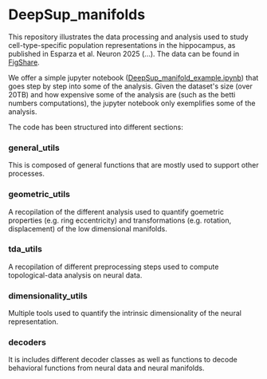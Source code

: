 # DeepSup_manifolds
This repository illustrates the data processing and analysis used to study cell-type-specific population representations in the hippocampus, as published in Esparza et al. Neuron 2025 (...). The data can be found in [FigShare](https://figshare.com/account/home#/projects/233675).

We offer a simple jupyter notebook ([DeepSup_manifold_example.ipynb](https://github.com/PridaLab/DeepSup_manifolds/blob/main/DeepSup_manifold_example.ipynb)) that goes step by step into some of the analysis. Given the dataset's size (over 20TB) and how expensive some of the analysis are (such as the betti numbers computations), the jupyter notebook only exemplifies some of the analysis. 

The code has been structured into different sections:


### general_utils
This is composed of general functions that are mostly used to support other processes.

### geometric_utils
A recopilation of the different analysis used to quantify goemetric properties (e.g. ring eccentricity) and transformations (e.g. rotation, displacement) of the low dimensional manifolds.

### tda_utils
A recopilation of different preprocessing steps used to compute topological-data analysis on neural data.

### dimensionality_utils
Multiple tools used to quantify the intrinsic dimensionality of the neural representation.

### decoders
It is includes different decoder classes as well as functions to decode behavioral functions from neural data and neural manifolds.
